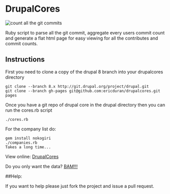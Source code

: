 # DrupalCores
![count all the git commits](https://github.com/ericduran/drupalcores/raw/pystart/img.jpg)


Ruby script to parse all the git commit, aggregate every users commit count and generate
a flat html page for easy viewing for all the contributes and commit counts.

## Instructions
First you need to clone a copy of the drupal 8 branch into your drupalcores directory

    git clone --branch 8.x http://git.drupal.org/project/drupal.git
    git clone --branch gh-pages git@github.com:ericduran/drupalcores.git pages

Once you have a git repo of drupal core in the drupal directory then you can run the cores.rb script

    ./cores.rb

For the company list do:

    gem install nokogiri
    ./companies.rb
    Takes a long time...

View online:
 [DrupalCores](http://ericduran.github.com/drupalcores/)

Do you only want the data?
 [BAM!!!](http://ericduran.github.io/drupalcores/data.json)

##Help:

If you want to help please just fork the project and issue a pull request.
